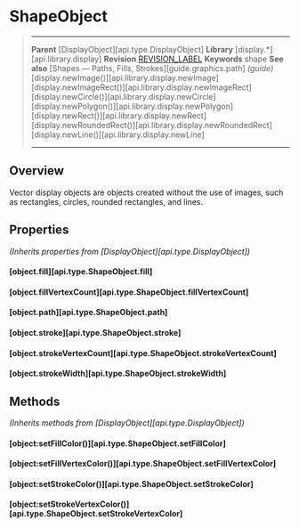 # ShapeObject

> --------------------- ------------------------------------------------------------------------------------------
> __Parent__            [DisplayObject][api.type.DisplayObject]
> __Library__           [display.*][api.library.display]
> __Revision__          [REVISION_LABEL](REVISION_URL)
> __Keywords__          shape
> __See also__          [Shapes — Paths, Fills, Strokes][guide.graphics.path] _(guide)_
>						[display.newImage()][api.library.display.newImage]
>						[display.newImageRect()][api.library.display.newImageRect]
>						[display.newCircle()][api.library.display.newCircle]
>						[display.newPolygon()][api.library.display.newPolygon]
>						[display.newRect()][api.library.display.newRect]
>						[display.newRoundedRect()][api.library.display.newRoundedRect]
>						[display.newLine()][api.library.display.newLine]
> --------------------- ------------------------------------------------------------------------------------------

## Overview

Vector display objects are objects created without the use of images, such as rectangles, circles, rounded rectangles, and lines.


## Properties

_(Inherits properties from [DisplayObject][api.type.DisplayObject])_

#### [object.fill][api.type.ShapeObject.fill]

#### [object.fillVertexCount][api.type.ShapeObject.fillVertexCount]

#### [object.path][api.type.ShapeObject.path]

#### [object.stroke][api.type.ShapeObject.stroke]

#### [object.strokeVertexCount][api.type.ShapeObject.strokeVertexCount]

#### [object.strokeWidth][api.type.ShapeObject.strokeWidth]


## Methods

_(Inherits methods from [DisplayObject][api.type.DisplayObject])_

#### [object:setFillColor()][api.type.ShapeObject.setFillColor]

#### [object:setFillVertexColor()][api.type.ShapeObject.setFillVertexColor]

#### [object:setStrokeColor()][api.type.ShapeObject.setStrokeColor]

#### [object:setStrokeVertexColor()][api.type.ShapeObject.setStrokeVertexColor]
